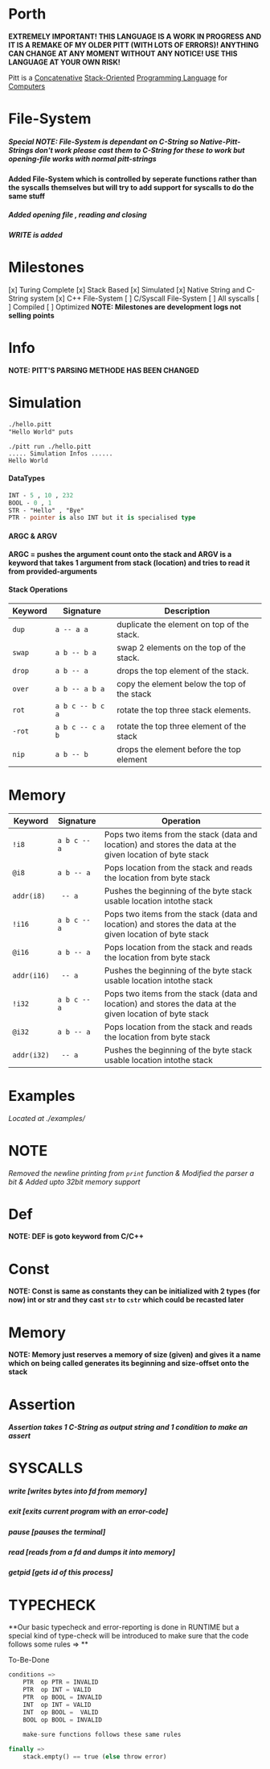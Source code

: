 # Porth

**EXTREMELY IMPORTANT! THIS LANGUAGE IS A WORK IN PROGRESS AND IT IS A REMAKE OF MY OLDER PITT (WITH LOTS OF ERRORS)! ANYTHING CAN CHANGE AT ANY MOMENT WITHOUT ANY NOTICE! USE THIS LANGUAGE AT YOUR OWN RISK!**

Pitt is a [Concatenative](https://en.wikipedia.org/wiki/Concatenative_programming_language) [Stack-Oriented](https://en.wikipedia.org/wiki/Stack-oriented_programming) [Programming Language](https://en.wikipedia.org/wiki/Programming_language) for [Computers](https://en.wikipedia.org/wiki/Computer)

# File-System
##### Special NOTE: File-System is dependant on C-String so Native-Pitt-Strings don't work please cast them to C-String for these to work but opening-file works with normal pitt-strings 
**Added File-System which is controlled by seperate functions rather than the syscalls themselves but will try to add support for syscalls to do the same stuff**
##### Added opening file , reading and closing
##### WRITE is added 

# Milestones 
[x]  Turing Complete 
[x]  Stack Based
[x]  Simulated
[x]  Native String and C-String system
[x]  C++ File-System
[ ]  C/Syscall File-System
[ ]  All syscalls 
[ ]  Compiled
[ ]  Optimized
**NOTE: Milestones are development logs not selling points**

  
# Info
**NOTE: PITT'S PARSING METHODE HAS BEEN CHANGED**

# Simulation
``` Pascal
./hello.pitt
"Hello World" puts
```
```console
./pitt run ./hello.pitt
..... Simulation Infos ......
Hello World
```

#### DataTypes
```pascal
INT - 5 , 10 , 232 
BOOL - 0 , 1 
STR - "Hello" , "Bye" 
PTR - pointer is also INT but it is specialised type
```

#### ARGC & ARGV
**ARGC = pushes the argument count onto the stack and ARGV is a keyword that takes 1 argument from stack (location) and tries to read it from provided-arguments**

#### Stack Operations

| Keyword    | Signature        | Description                                                                                  |
| ---        | ---              | ---                                                                                          |
| `dup`      | `a -- a a`       | duplicate the element on top of the stack.                                                                                       |
| `swap`     | `a b -- b a`     | swap 2 elements on the top of the stack.                                                                                       |
| `drop`     | `a b -- a`       | drops the top element of the stack.                                                                                       |
| `over`     | `a b -- a b a`   | copy the element below the top of the stack                                                                                        | 
| `rot`      | `a b c -- b c a` | rotate the top three stack   elements.                                                                                    |      
| `-rot`     | `a b c -- c a b` | rotate the top three element of the stack                                                                                        |       
| `nip`      | `a b -- b `      | drops the element before the top  element |                                                                                               

# Memory 
| Keyword   | Signature        | Operation                                                   |
| ----      | ----             | ----                                                        |
| `!i8`       | `a b c -- a`     | Pops two items from the stack (data and location) and stores the data at the given location of byte stack|
| `@i8`       | `a b -- a`       | Pops location from the stack and reads the location from  byte stack|
| `addr(i8)`  | ` -- a`          | Pushes the beginning of the byte stack usable location intothe stack|
| `!i16`       | `a b c -- a`     | Pops two items from the stack (data and location) and stores the data at the given location of byte stack|
| `@i16`       | `a b -- a`       | Pops location from the stack and reads the location from  byte stack|
| `addr(i16)`  | ` -- a`          | Pushes the beginning of the byte stack usable location intothe stack|
| `!i32`       | `a b c -- a`     | Pops two items from the stack (data and location) and stores the data at the given location of byte stack        |
| `@i32`       | `a b -- a`       | Pops location from the stack and reads the location from  byte stack|
| `addr(i32)`  | ` -- a`          | Pushes the beginning of the byte stack usable location intothe stack |

# Examples
*Located at ./examples/*

# NOTE
*Removed the newline printing from `print` function & Modified the parser a bit & Added upto 32bit memory support*


# Def
**NOTE: DEF is goto keyword from C/C++**


# Const 
**NOTE: Const is same as constants they can be initialized with 2 types (for now) int or str and they cast `str` to `cstr` which could be recasted later**

# Memory
**NOTE: Memory just reserves a memory of size (given) and gives it a name which on being called generates its beginning and size-offset onto the stack**

# Assertion
##### Assertion takes 1 C-String as output string and 1 condition to make an assert 

# SYSCALLS
##### write   [writes bytes into fd from memory]
##### exit    [exits current program with an error-code]
##### pause   [pauses the terminal]
##### read    [reads from a fd and dumps it into memory]
##### getpid  [gets id of this process]


# TYPECHECK
**Our basic typecheck and error-reporting is done in RUNTIME but a special kind of type-check will be introduced to make sure that the code follows some rules => **

To-Be-Done
```py
conditions =>  
    PTR  op PTR = INVALID 
    PTR  op INT = VALID 
    PTR  op BOOL = INVALID
    INT  op INT = VALID 
    INT  op BOOL =  VALID 
    BOOL op BOOL = INVALID 
    
    make-sure functions follows these same rules  

finally => 
    stack.empty() == true (else throw error)
```